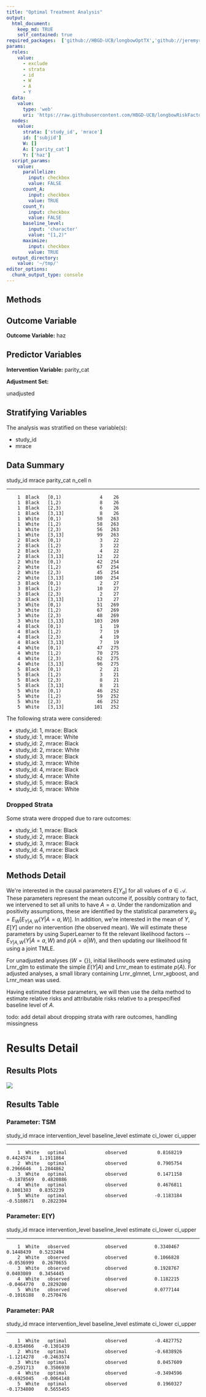 ```yaml
---
title: "Optimal Treatment Analysis"
output: 
  html_document:
    keep_md: TRUE
    self_contained: true
required_packages:  ['github://HBGD-UCB/longbowOptTX','github://jeremyrcoyle/skimr@vector_types', 'github://tlverse/delayed']
params:
  roles:
    value:
      - exclude
      - strata
      - id
      - W
      - A
      - Y
  data: 
    value: 
      type: 'web'
      uri: 'https://raw.githubusercontent.com/HBGD-UCB/longbowRiskFactors/master/inst/sample_data/birthwt_data.rdata'
  nodes:
    value:
      strata: ['study_id', 'mrace']
      id: ['subjid']
      W: []
      A: ['parity_cat']
      Y: ['haz']
  script_params:
    value:
      parallelize:
        input: checkbox
        value: FALSE
      count_A:
        input: checkbox
        value: TRUE
      count_Y:
        input: checkbox
        value: FALSE        
      baseline_level:
        input: 'character'
        value: "[1,2)"
      maximize:
        input: checkbox
        value: TRUE
  output_directory:
    value: '~/tmp/'
editor_options: 
  chunk_output_type: console
---
```








## Methods
## Outcome Variable

**Outcome Variable:** haz

## Predictor Variables

**Intervention Variable:** parity_cat

**Adjustment Set:**

unadjusted

## Stratifying Variables

The analysis was stratified on these variable(s):

* study_id
* mrace

## Data Summary

 study_id  mrace   parity_cat    n_cell     n
---------  ------  -----------  -------  ----
        1  Black   [0,1)              4    26
        1  Black   [1,2)              8    26
        1  Black   [2,3)              6    26
        1  Black   [3,13]             8    26
        1  White   [0,1)             50   263
        1  White   [1,2)             58   263
        1  White   [2,3)             56   263
        1  White   [3,13]            99   263
        2  Black   [0,1)              3    22
        2  Black   [1,2)              3    22
        2  Black   [2,3)              4    22
        2  Black   [3,13]            12    22
        2  White   [0,1)             42   254
        2  White   [1,2)             67   254
        2  White   [2,3)             45   254
        2  White   [3,13]           100   254
        3  Black   [0,1)              2    27
        3  Black   [1,2)             10    27
        3  Black   [2,3)              2    27
        3  Black   [3,13]            13    27
        3  White   [0,1)             51   269
        3  White   [1,2)             67   269
        3  White   [2,3)             48   269
        3  White   [3,13]           103   269
        4  Black   [0,1)              1    19
        4  Black   [1,2)              7    19
        4  Black   [2,3)              4    19
        4  Black   [3,13]             7    19
        4  White   [0,1)             47   275
        4  White   [1,2)             70   275
        4  White   [2,3)             62   275
        4  White   [3,13]            96   275
        5  Black   [0,1)              2    21
        5  Black   [1,2)              3    21
        5  Black   [2,3)              8    21
        5  Black   [3,13]             8    21
        5  White   [0,1)             46   252
        5  White   [1,2)             59   252
        5  White   [2,3)             46   252
        5  White   [3,13]           101   252


The following strata were considered:

* study_id: 1, mrace: Black
* study_id: 1, mrace: White
* study_id: 2, mrace: Black
* study_id: 2, mrace: White
* study_id: 3, mrace: Black
* study_id: 3, mrace: White
* study_id: 4, mrace: Black
* study_id: 4, mrace: White
* study_id: 5, mrace: Black
* study_id: 5, mrace: White

### Dropped Strata

Some strata were dropped due to rare outcomes:

* study_id: 1, mrace: Black
* study_id: 2, mrace: Black
* study_id: 3, mrace: Black
* study_id: 4, mrace: Black
* study_id: 5, mrace: Black

## Methods Detail

We're interested in the causal parameters $E[Y_a]$ for all values of $a \in \mathcal{A}$. These parameters represent the mean outcome if, possibly contrary to fact, we intervened to set all units to have $A=a$. Under the randomization and positivity assumptions, these are identified by the statistical parameters $\psi_a=E_W[E_{Y|A,W}(Y|A=a,W)]$.  In addition, we're interested in the mean of $Y$, $E[Y]$ under no intervention (the observed mean). We will estimate these parameters by using SuperLearner to fit the relevant likelihood factors -- $E_{Y|A,W}(Y|A=a,W)$ and $p(A=a|W)$, and then updating our likelihood fit using a joint TMLE.

For unadjusted analyses ($W=\{\}$), initial likelihoods were estimated using Lrnr_glm to estimate the simple $E(Y|A)$ and Lrnr_mean to estimate $p(A)$. For adjusted analyses, a small library containing Lrnr_glmnet, Lrnr_xgboost, and Lrnr_mean was used.

Having estimated these parameters, we will then use the delta method to estimate relative risks and attributable risks relative to a prespecified baseline level of $A$.

todo: add detail about dropping strata with rare outcomes, handling missingness







# Results Detail

## Results Plots
![](longbow_OptTX_files/figure-html/plot_tsm-1.png)<!-- -->




## Results Table

### Parameter: TSM


 study_id  mrace   intervention_level   baseline_level      estimate     ci_lower    ci_upper
---------  ------  -------------------  ---------------  -----------  -----------  ----------
        1  White   optimal              observed           0.8168219    0.4424574   1.1911864
        2  White   optimal              observed           0.7905754    0.2966646   1.2844862
        3  White   optimal              observed           0.1471158   -0.1878569   0.4820886
        4  White   optimal              observed           0.4676811    0.1001383   0.8352239
        5  White   optimal              observed          -0.1183184   -0.5188671   0.2822304


### Parameter: E(Y)


 study_id  mrace   intervention_level   baseline_level     estimate     ci_lower    ci_upper
---------  ------  -------------------  ---------------  ----------  -----------  ----------
        1  White   observed             observed          0.3340467    0.1448439   0.5232494
        2  White   observed             observed          0.1066828   -0.0536999   0.2670655
        3  White   observed             observed          0.1928767    0.0403089   0.3454445
        4  White   observed             observed          0.1182215   -0.0464770   0.2829200
        5  White   observed             observed          0.0777144   -0.1016188   0.2570476


### Parameter: PAR


 study_id  mrace   intervention_level   baseline_level      estimate     ci_lower     ci_upper
---------  ------  -------------------  ---------------  -----------  -----------  -----------
        1  White   optimal              observed          -0.4827752   -0.8354066   -0.1301439
        2  White   optimal              observed          -0.6838926   -1.1214278   -0.2463574
        3  White   optimal              observed           0.0457609   -0.2591713    0.3506930
        4  White   optimal              observed          -0.3494596   -0.6925045   -0.0064148
        5  White   optimal              observed           0.1960327   -0.1734800    0.5655455

